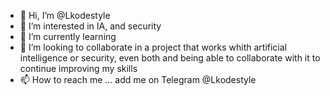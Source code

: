 - 👋 Hi, I’m @Lkodestyle
- 👀 I’m interested in IA, and security
- 🌱 I’m currently learning 
- 💞️ I’m looking to collaborate in a project that works whith artificial intelligence or security, even both and being able to collaborate with it to continue improving my skills
- 📫 How to reach me ... add me on Telegram @Lkodestyle

<!---
Lkodestyle/Lkodestyle is a ✨ special ✨ repository because its `info.md` (this file) appears on your GitHub profile.
You can click the Preview link to take a look at your changes.
--->
